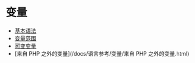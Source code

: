 # 变量

* [基本语法](/docs/语言参考/变量/基本语法.html)
* [变量范围](/docs/语言参考/变量/变量范围.html)
* [可变变量](/docs/语言参考/变量/可变变量.html)
* [来自 PHP 之外的变量](/docs/语言参考/变量/来自 PHP 之外的变量.html)